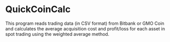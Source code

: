 # QuickCoinCalc
This program reads trading data (in CSV format) from Bitbank or GMO Coin and calculates the average acquisition cost and profit/loss for each asset in spot trading using the weighted average method.
